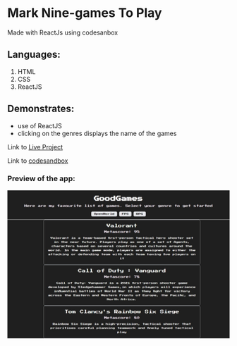 # Mark Nine-games To Play
Made with ReactJs using codesanbox

## Languages:
1. HTML
1. CSS
1. ReactJS

## Demonstrates:
* use of ReactJS
* clicking on the genres displays the name of the games 

Link to [Live Project](https://uyoshm.csb.app/)

Link to [codesandbox](https://codesandbox.io/s/github/hiddartho/mark9-games-to-play)

### Preview of the app: 
![games-to-play-image](https://github.com/hiddartho/mark9-games-to-play/blob/main/images/playgame_image.jpeg)


